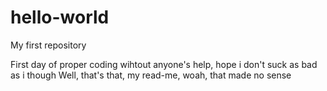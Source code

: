 # hello-world

My first repository

First day of proper coding wihtout anyone's help, hope i don't suck as bad as i though
Well, that's that, my read-me, woah, that made no sense
